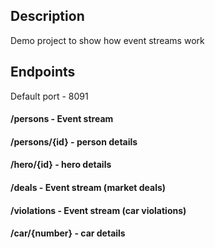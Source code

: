 ## Description
Demo project to show how event streams work

## Endpoints

Default port - 8091
#### /persons - Event stream
#### /persons/{id} - person details
#### /hero/{id} - hero details
#### /deals - Event stream (market deals)
#### /violations - Event stream (car violations)
#### /car/{number} - car details






